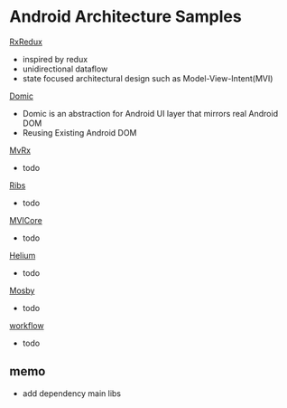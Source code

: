 # Android Architecture Samples

[RxRedux](https://github.com/freeletics/RxRedux)
- inspired by redux
- unidirectional dataflow
- state focused architectural design such as Model-View-Intent(MVI)

[Domic](https://github.com/lyft/domic)
- Domic is an abstraction for Android UI layer that mirrors real Android DOM
- Reusing Existing Android DOM

[MvRx](https://github.com/airbnb/MvRx)
- todo

[Ribs](https://github.com/uber/RIBs)
- todo

[MVICore](https://github.com/badoo/MVICore)
- todo

[Helium](https://github.com/joaquim-verges/Helium)
- todo

[Mosby](https://github.com/sockeqwe/mosby)
- todo

[workflow](https://github.com/square/workflow)
- todo

## memo

- add dependency main libs
